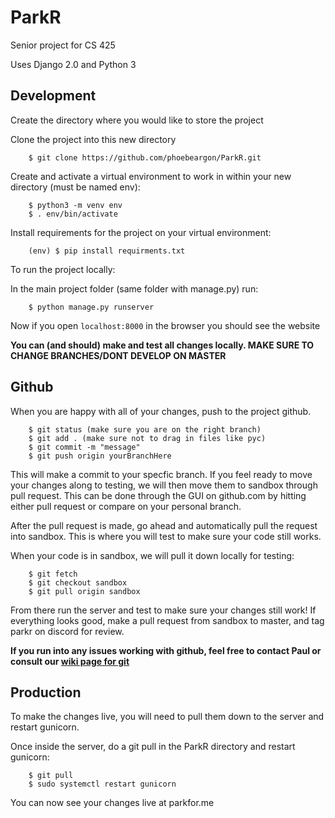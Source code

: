 # ParkR
Senior project for CS 425

Uses Django 2.0 and Python 3


Development
------

Create the directory where you would like to store the project

Clone the project into this new directory
```
    $ git clone https://github.com/phoebeargon/ParkR.git
```

Create and activate a virtual environment to work in within your new directory (must be named env):
```
    $ python3 -m venv env
    $ . env/bin/activate
```

Install requirements for the project on your virtual environment:
```
    (env) $ pip install requirments.txt
```


To run the project locally:

In the main project folder (same folder with manage.py) run:
```
    $ python manage.py runserver
```

Now if you open `localhost:8000` in the browser you should see the website

**You can (and should) make and test all changes locally. MAKE SURE TO CHANGE BRANCHES/DONT DEVELOP ON MASTER**


Github
------

When you are happy with all of your changes, push to the project github.
```
    $ git status (make sure you are on the right branch)
    $ git add . (make sure not to drag in files like pyc)
    $ git commit -m "message"
    $ git push origin yourBranchHere
```

This will make a commit to your specfic branch. If you feel ready to move your changes along to testing, we will then move them to sandbox through pull request. This can be done through the GUI on github.com by hitting either pull request or compare on your personal branch.

After the pull request is made, go ahead and automatically pull the request into sandbox. This is where you will test to make sure your code still works.

When your code is in sandbox, we will pull it down locally for testing:
```
    $ git fetch
    $ git checkout sandbox
    $ git pull origin sandbox
```

From there run the server and test to make sure your changes still work! If everything looks good, make a pull request from sandbox to master, and tag parkr on discord for review.

**If you run into any issues working with github, feel free to contact Paul or consult our [wiki page for git](https://github.com/convell/ParkR/wiki/GitHub-Repo-Usage)**

Production
------
To make the changes live, you will need to pull them down to the server and restart gunicorn.

Once inside the server, do a git pull in the ParkR directory and restart gunicorn:
```
    $ git pull
    $ sudo systemctl restart gunicorn
```


You can now see your changes live at parkfor.me
